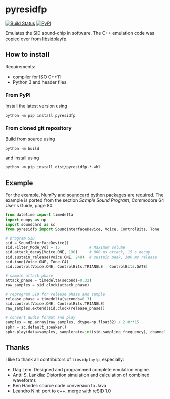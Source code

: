 # pyresidfp

[![Build Status](https://travis-ci.com/pyresidfp/pyresidfp.svg?branch=main)](https://travis-ci.com/pyresidfp/pyresidfp)
[![PyPI](https://img.shields.io/pypi/v/pyresidfp)](https://pypi.org/project/pyresidfp/)

Emulates the SID sound-chip in software. The C++ emulation code was copied over from
[libsidplayfp](https://sourceforge.net/projects/sidplay-residfp/).

## How to install

Requirements:
- compiler for ISO C++11
- Python 3 and header files


### From PyPI

Install the latest version using
```commandline
python -m pip install pyresidfp
```


### From cloned git repository 

Build from source using
```commandline
python -m build
```
and install using
```commandline
python -m pip install dist/pyresidfp-*.whl
```

## Example

For the example, [NumPy](http://www.numpy.org/) and [soundcard](https://github.com/bastibe/SoundCard) python packages
are required. The example is ported from the section *Sample Sound Program*, Commodore 64 User's Guide, page 80:
```python
from datetime import timedelta
import numpy as np
import soundcard as sc
from pyresidfp import SoundInterfaceDevice, Voice, ControlBits, Tone

# program SID
sid = SoundInterfaceDevice()
sid.Filter_Mode_Vol = 15             # Maximum volume
sid.attack_decay(Voice.ONE, 190)     # 800 ms attack, 15 s decay
sid.sustain_release(Voice.ONE, 248)  # sustain peak, 300 ms release
sid.tone(Voice.ONE, Tone.C4)
sid.control(Voice.ONE, ControlBits.TRIANGLE | ControlBits.GATE)

# sample attack phase
attack_phase = timedelta(seconds=0.32)
raw_samples = sid.clock(attack_phase)

# reprogram SID for release phase and sample
release_phase = timedelta(seconds=0.3)
sid.control(Voice.ONE, ControlBits.TRIANGLE)
raw_samples.extend(sid.clock(release_phase))

# convert audio format and play
samples = np.array(raw_samples, dtype=np.float32) / 2.0**15
spkr = sc.default_speaker()
spkr.play(data=samples, samplerate=int(sid.sampling_frequency), channels=1)
```


## Thanks

I like to thank all contributors of `libsidplayfp`, especially:

- Dag Lem: Designed and programmed complete emulation engine.
- Antti S. Lankila: Distortion simulation and calculation of combined waveforms
- Ken Händel: source code conversion to Java
- Leandro Nini: port to c++, merge with reSID 1.0
